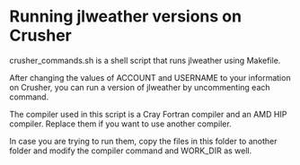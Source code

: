 # Running jlweather versions on Crusher

crusher_commands.sh is a shell script that runs jlweather using Makefile.

After changing the values of ACCOUNT and USERNAME to your information on Crusher, you can run a version of jlweather by uncommenting each command.

The compiler used in this script is a Cray Fortran compiler and an AMD HIP compiler. Replace them if you want to use another compiler.

In case you are trying to run them, copy the files in this folder to another folder and modify the compiler command and WORK_DIR as well.
